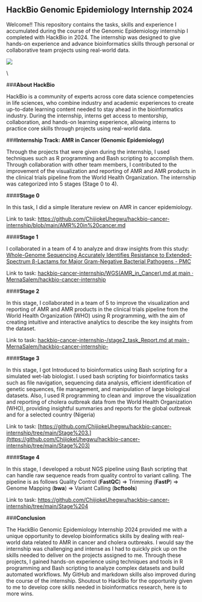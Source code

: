 <!--StartFragment-->

## **HackBio Genomic Epidemiology Internship 2024**

Welcome!! This repository contains the tasks, skills and experience I accumulated during the course of the Genomic Epidemiology internship I completed with HackBio in 2024. The internship was designed to give hands-on experience and advance bioinformatics skills through personal or collaborative team projects using real-world data.  

![](https://lh7-rt.googleusercontent.com/docsz/AD_4nXeCkXc-LCprXfdXzBpf3ic02I5y99kiVBer48i80KlBqI_4Qegpyb2m0cTOExqZ-R3O9fGUOitMfBra0HNCgcJ9rErKSMqf9tgcxGa_Tra0M-NXGkeb1vKUwsQiijhlKTXbzr1NkT4s48NU6AKgF848P4x4?key=utQItuPyeST3ci2IFzNElvhe)

\


###**About HackBio**

HackBio is a community of experts across core data science competencies in life sciences, who combine industry and academic experiences to create up-to-date learning content needed to stay ahead in the bioinformatics industry. During the internship, interns get access to mentorship, collaboration, and hands-on learning experience, allowing interns to practice core skills through projects using real-world data.

###**Internship Track: AMR in Cancer (Genomic Epidemiology)**

Through the projects that were given during the internship, I used techniques such as R programming and Bash scripting to accomplish them. Through collaboration with other team members, I contributed to the improvement of the visualization and reporting of AMR and AMR products in the clinical trials pipeline from the World Health Organization. The internship was categorized into 5 stages (Stage 0 to 4).

####**Stage 0**

In this task, I did a simple literature review on AMR in cancer epidemiology.

Link to task: <https://github.com/ChijiokeUhegwu/hackbio-cancer-internship/blob/main/AMR%20in%20cancer.md>

####**Stage 1**

I collaborated in a team of 4 to analyze and draw insights from this study: [Whole-Genome Sequencing Accurately Identifies Resistance to Extended-Spectrum β-Lactams for Major Gram-Negative Bacterial Pathogens - PMC](https://pmc.ncbi.nlm.nih.gov/articles/PMC5850535/)

Link to task: [hackbio-cancer-internship/WGS(AMR\_in\_Cancer).md at main · MernaSalem/hackbio-cancer-internship](https://github.com/MernaSalem/hackbio-cancer-internship/blob/main/WGS\(AMR_in_Cancer\).md)

####**Stage 2**

In this stage, I collaborated in a team of 5 to improve the visualization and reporting of AMR and AMR products in the clinical trials pipeline from the World Health Organization (WHO) using R programming, with the aim of creating intuitive and interactive analytics to describe the key insights from the dataset. 

Link to task: [hackbio-cancer-internship-/stage2\_task\_Report.md at main · MernaSalem/hackbio-cancer-internship-](https://github.com/MernaSalem/hackbio-cancer-internship-/blob/main/stage2_task_Report.md)

####**Stage 3**

In this stage, I got Introduced to bioinformatics using Bash scripting for a simulated wet-lab biologist. I used bash scripting for bioinformatics tasks such as file navigation, sequencing data analysis, efficient identification of genetic sequences, file management, and manipulation of large biological datasets. Also, I used R programming to clean and  improve the visualization and reporting of cholera outbreak data from the World Health Organization (WHO), providing insightful summaries and reports for the global outbreak and for a selected country (Nigeria)

Link to task: [https://github.com/ChijiokeUhegwu/hackbio-cancer-internship/tree/main/Stage%203.](https://github.com/ChijiokeUhegwu/hackbio-cancer-internship/tree/main/Stage%203)

####**Stage 4**

In this stage, I developed a robust NGS pipeline using Bash scripting that can handle raw sequence reads from quality control to variant calling. The pipeline is as follows Quality Control (**FastQC**) => Trimming (**FastP**) => Genome Mapping (**bwa**) => Variant Calling (**bcftools**)

Link to task: <https://github.com/ChijiokeUhegwu/hackbio-cancer-internship/tree/main/Stage%204>

###**Conclusion**

The HackBio Genomic Epidemiology Internship 2024 provided me with a unique opportunity to develop bioinformatics skills by dealing with real-world data related to AMR in cancer and cholera outbreaks. I would say the internship was challenging and intense as I had to quickly pick up on the skills needed to deliver on the projects assigned to me. Through these projects, I gained hands-on experience using techniques and tools in R programming and Bash scripting to analyze complex datasets and build automated workflows. My GitHub and markdown skills also improved during the course of the internship. Shoutout to HackBio for the opportunity given to me to develop core skills needed in bioinformatics research, here is to more wins. 




<!--EndFragment-->
